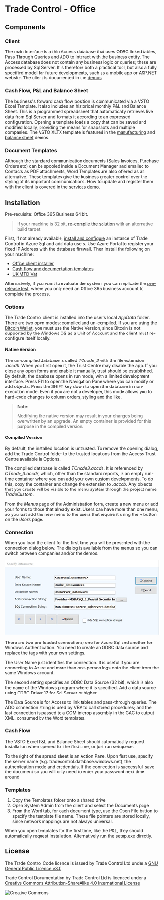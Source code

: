 # Trade Control - Office

## Components

### Client

The main interface is a thin Access database that uses ODBC linked tables, Pass Through Queries and ADO to interact with the business entity. The Access database does not contain any business logic or queries; these are processed by Sql Server. It is therefore both a practical tool, but also a fully specified model for future developments, such as a mobile app or ASP.NET website. The client is documented in the [demos](../readme.md#demos).

### Cash Flow, P&L and Balance Sheet

The business's forward cash flow position is communicated via a VSTO Excel Template. It also includes an historical monthly P&L and Balance Sheet. This is a programmed spreadsheet that automatically retrieves live data from Sql Server and formats it according to an expressed configuration. Opening a template loads a copy that can be saved and modified locally, providing the means for snapshots and multiple companies. The VSTO XLTX template is featured in the [manufacturing](tc_demo_manufacturing.md) and [balance sheet](tc_demo_balance_sheets.md) demos. 

### Document Templates

Although the standard communication documents (Sales Invoices, Purchase Orders etc) can be spooled inside a Document Manager and emailed to Contacts as PDF attachments, Word Templates are also offered as an alternative. These templates give the business greater control over the styling of its important communications.  How to update and register them with the client is covered in the [services demo](tc_demo_services.md).

## Installation

Pre-requisite: Office 365 Business 64 bit. 

> If your machine is 32 bit, [re-compile the solution](../readme.md#visual-studio-solution) with an alternative build target.

First, if not already available, [install and configure](https://github.com/tradecontrol/sqlnode) an instance of Trade Control in Azure Sql and add data users. Use Azure Portal to register your fixed IP Address with the database firewall. Then install the following on your machine:

- [Office client installer](../src/installation/tcOfficeClient.zip)
- [Cash flow and documentation templates](../src/installation/tcOfficeTemplates.zip)
- [UK MTD Vat](tc_mtd_uk.md)

Alternatively, if you want to evaluate the system, you can replicate the [pre-release test](tc_testing.md), where you only need an Office 365 business account to complete the process.

### Options

The Trade Control client is installed into the user's local _AppData_ folder. There are two open modes: compiled and un-compiled. If you are using the [Bitcoin Wallet](https://github.com/tradecontrol/bitcoin), you must use the Native Version, since Bitcoin is not supported by the Windows OS as a Unit of Account and the client must re-configure itself locally.

#### Native Version

The un-compiled database is called _TCnode_3_ with the file extension _.accdb_. When you first open it, the Trust Centre may disable the app. If you close any open forms and enable it manually, trust should be established. By default, the database opens in run mode, with a limited development interface. Press F11 to open the Navigation Pane where you can modify or add objects. Press the SHIFT key down to open the database in non-execution mode. Even if you are not a developer, this mode allows you to hard-code changes to column orders, styling and the like. 

> **Note:**
> 
>Modifying the native version may result in your changes being overwritten by an upgrade. An empty container is provided for this purpose in the compiled version.  

#### Compiled Version

By default, the installed location is untrusted. To remove the opening dialog, add the Trade Control folder to the trusted locations from the Access Trust Centre available in Options.

The compiled database is called _TCnode3.accde_. It is referenced by _CTnode_3.accdr_, which, other than the standard reports, is an empty run-time container where you can add your own custom developments. To do this, copy the container and change the extension to _.accdb_. Any objects that you create will be visible to the menu system through the project name _TradeCustom_.

From the _Menus_ page of the Administration form, create a new menu or add your forms to those that already exist. Users can have more than one menu, so you just add the new menu to the users that require it using the + button on the _Users_ page.


### Connection

When you load the client for the first time you will be presented with the connection dialog below. The dialog is available from the menus so you can switch between companies and/or the demos.

![Connection](../img/tcoffice_connection.jpg)

There are two pre-loaded connections; one for Azure Sql and another for Windows Authentication. You need to create an ODBC data source and replace the tags with your own settings.

The User Name just identifies the connection. It is useful if you are connecting to Azure and more than one-person logs onto the client from the same Windows account. 

The second setting specifies an ODBC Data Source (32 bit), which is also the name of the Windows program where it is specified. Add a data source using ODBC Driver 17 for Sql Server or higher. 

The Data Source is for Access to link tables and pass-through queries. The ADO connection string is used by VBA to call stored procedures; and the last connection is passed to a COM interop assembly in the GAC to output XML, consumed by the Word templates. 

### Cash Flow

The VSTO Excel P&L and Balance Sheet should automatically request installation when opened for the first time, or just run setup.exe.

To the right of the spread sheet is an Action Pane. Upon first use, specify the server name (e.g. tradecontrol.database.windows.net), the authentication mode and credentials. If the connection is successful, save the document so you will only need to enter your password next time around.

### Templates

1. Copy the Templates folder onto a shared drive
2. Open System Admin from the client and select the Documents page
3. From the Word tab, for each document type, use the Open File button to specify the template file name. These file pointers are stored locally, since network mappings are not always universal.

When you open templates for the first time, like the P&L, they should automatically request installation. Alternatively run the setup.exe directly. 

## License

The Trade Control Code licence is issued by Trade Control Ltd under a [GNU General Public Licence v3.0](https://www.gnu.org/licenses/gpl-3.0.en.html) 

Trade Control Documentation by Trade Control Ltd is licenced under a [Creative Commons Attribution-ShareAlike 4.0 International License](http://creativecommons.org/licenses/by-sa/4.0/) 

![Creative Commons](https://i.creativecommons.org/l/by-sa/4.0/88x31.png) 

